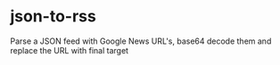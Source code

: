 # json-to-rss
Parse a JSON feed with Google News URL's, base64 decode them and replace the URL with final target
